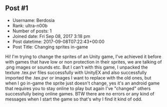 ## Post #1
- Username: Berdosia
- Rank: ultra-n00b
- Number of posts: 1
- Joined date: Fri Sep 08, 2017 3:18 pm
- Post datetime: 2017-09-08T07:22:43+00:00
- Post Title: Changing sprites in-game

Hi! I'm trying to change the sprites of an Unity game, I've achieved it before with games that have low or non protection in their sprites, we are talking of .png images or sounds etc. But I can't with this game, I unpacked the texture .tex.pvr files successfully with UnityEX and also successfully imported the .tex.pvr or images I want to replace with the old ones, but when I go in-game the sprite just doesn't change, yes it's an android game that requires you to stay online to play but again I've "changed" others successfully being online games.
BTW there are no errors or any kind of messages when I start the game so that's why I find it kind of odd.
